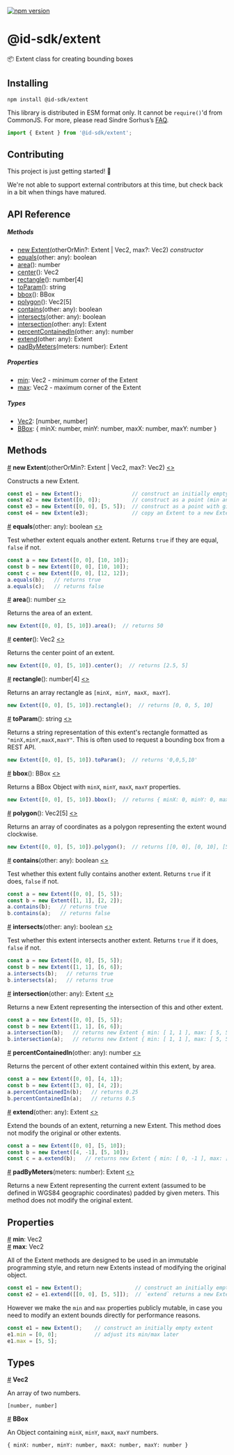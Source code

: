 [![npm version](https://badge.fury.io/js/%40id-sdk%2Fextent.svg)](https://badge.fury.io/js/%40id-sdk%2Fextent)

# @id-sdk/extent

📦 Extent class for creating bounding boxes


## Installing

`npm install @id-sdk/extent`

This library is distributed in ESM format only.  It cannot be `require()`'d from CommonJS.
For more, please read Sindre Sorhus’s [FAQ](https://gist.github.com/sindresorhus/a39789f98801d908bbc7ff3ecc99d99c).

```js
import { Extent } from '@id-sdk/extent';
```


## Contributing

This project is just getting started! 🌱

We're not able to support external contributors at this time, but check back in a bit when things have matured.


## API Reference

##### Methods
* [new Extent](#constructor)(otherOrMin?: Extent | Vec2, max?: Vec2) _constructor_
* [equals](#equals)(other: any): boolean
* [area](#area)(): number
* [center](#center)(): Vec2
* [rectangle](#rectangle)(): number[4]
* [toParam](#toParam)(): string
* [bbox](#bbox)(): BBox
* [polygon](#polygon)(): Vec2[5]
* [contains](#contains)(other: any): boolean
* [intersects](#intersects)(other: any): boolean
* [intersection](#intersection)(other: any): Extent
* [percentContainedIn](#percentContainedIn)(other: any): number
* [extend](#extend)(other: any): Extent
* [padByMeters](#padByMeters)(meters: number): Extent

##### Properties
* [min](#min): Vec2 - minimum corner of the Extent
* [max](#max): Vec2 - maximum corner of the Extent

##### Types
* [Vec2](#Vec2): [number, number]
* [BBox](#BBox): { minX: number, minY: number, maxX: number, maxY: number }


## Methods

<a name="constructor" href="#constructor">#</a> <b>new Extent</b>(otherOrMin?: Extent | Vec2, max?: Vec2)
[<>](https://github.com/ideditor/id-sdk/blob/main/packages/math/extent/src/extent.ts#L17 "Source")

Constructs a new Extent.

```js
const e1 = new Extent();                // construct an initially empty extent
const e2 = new Extent([0, 0]);          // construct as a point (min and max both [0, 0])
const e3 = new Extent([0, 0], [5, 5]);  // construct as a point with given min and max
const e4 = new Extent(e3);              // copy an Extent to a new Extent
```


<a name="equals" href="#equals">#</a> <b>equals</b>(other: any): boolean
[<>](https://github.com/ideditor/id-sdk/blob/main/packages/math/extent/src/extent.ts#L38 "Source")

Test whether extent equals another extent.  Returns `true` if they are equal, `false` if not.

```js
const a = new Extent([0, 0], [10, 10]);
const b = new Extent([0, 0], [10, 10]);
const c = new Extent([0, 0], [12, 12]);
a.equals(b);   // returns true
a.equals(c);   // returns false
```


<a name="area" href="#area">#</a> <b>area</b>(): number
[<>](https://github.com/ideditor/id-sdk/blob/main/packages/math/extent/src/extent.ts#L49 "Source")

Returns the area of an extent.

```js
new Extent([0, 0], [5, 10]).area();  // returns 50
```


<a name="center" href="#center">#</a> <b>center</b>(): Vec2
[<>](https://github.com/ideditor/id-sdk/blob/main/packages/math/extent/src/extent.ts#L54 "Source")

Returns the center point of an extent.

```js
new Extent([0, 0], [5, 10]).center();  // returns [2.5, 5]
```


<a name="rectangle" href="#rectangle">#</a> <b>rectangle</b>(): number[4]
[<>](https://github.com/ideditor/id-sdk/blob/main/packages/math/extent/src/extent.ts#L59 "Source")

Returns an array rectangle as `[minX, minY, maxX, maxY]`.

```js
new Extent([0, 0], [5, 10]).rectangle();  // returns [0, 0, 5, 10]
```


<a name="toParam" href="#toParam">#</a> <b>toParam</b>(): string
[<>](https://github.com/ideditor/id-sdk/blob/main/packages/math/extent/src/extent.ts#L64 "Source")

Returns a string representation of this extent's rectangle formatted as `"minX,minY,maxX,maxY"`.  This is often used to request a bounding box from a REST API.

```js
new Extent([0, 0], [5, 10]).toParam();  // returns '0,0,5,10'
```


<a name="bbox" href="#bbox">#</a> <b>bbox</b>(): BBox
[<>](https://github.com/ideditor/id-sdk/blob/main/packages/math/extent/src/extent.ts#L69 "Source")

Returns a BBox Object with `minX`, `minY`, `maxX`, `maxY` properties.

```js
new Extent([0, 0], [5, 10]).bbox();  // returns { minX: 0, minY: 0, maxX: 5, maxY: 10 };
```


<a name="polygon" href="#polygon">#</a> <b>polygon</b>(): Vec2[5]
[<>](https://github.com/ideditor/id-sdk/blob/main/packages/math/extent/src/extent.ts#L74 "Source")

Returns an array of coordinates as a polygon representing the extent wound clockwise.

```js
new Extent([0, 0], [5, 10]).polygon();  // returns [[0, 0], [0, 10], [5, 10], [5, 0], [0, 0]]
```


<a name="contains" href="#contains">#</a> <b>contains</b>(other: any): boolean
[<>](https://github.com/ideditor/id-sdk/blob/main/packages/math/extent/src/extent.ts#L85 "Source")

Test whether this extent fully contains another extent.  Returns `true` if it does, `false` if not.

```js
const a = new Extent([0, 0], [5, 5]);
const b = new Extent([1, 1], [2, 2]);
a.contains(b);   // returns true
b.contains(a);   // returns false
```


<a name="intersects" href="#intersects">#</a> <b>intersects</b>(other: any): boolean
[<>](https://github.com/ideditor/id-sdk/blob/main/packages/math/extent/src/extent.ts#L96 "Source")

Test whether this extent intersects another extent.  Returns `true` if it does, `false` if not.

```js
const a = new Extent([0, 0], [5, 5]);
const b = new Extent([1, 1], [6, 6]);
a.intersects(b);   // returns true
b.intersects(a);   // returns true
```


<a name="intersection" href="#intersection">#</a> <b>intersection</b>(other: any): Extent
[<>](https://github.com/ideditor/id-sdk/blob/main/packages/math/extent/src/extent.ts#L107 "Source")

Returns a new Extent representing the intersection of this and other extent.

```js
const a = new Extent([0, 0], [5, 5]);
const b = new Extent([1, 1], [6, 6]);
a.intersection(b);   // returns new Extent { min: [ 1, 1 ], max: [ 5, 5 ] }
b.intersection(a);   // returns new Extent { min: [ 1, 1 ], max: [ 5, 5 ] }
```


<a name="percentContainedIn" href="#percentContainedIn">#</a> <b>percentContainedIn</b>(other: any): number
[<>](https://github.com/ideditor/id-sdk/blob/main/packages/math/extent/src/extent.ts#L116 "Source")

Returns the percent of other extent contained within this extent, by area.

```js
const a = new Extent([0, 0], [4, 1]);
const b = new Extent([3, 0], [4, 2]);
a.percentContainedIn(b);   // returns 0.25
b.percentContainedIn(a);   // returns 0.5
```


<a name="extend" href="#extend">#</a> <b>extend</b>(other: any): Extent
[<>](https://github.com/ideditor/id-sdk/blob/main/packages/math/extent/src/extent.ts#L129 "Source")

Extend the bounds of an extent, returning a new Extent.  This method does not modify the original or other extents.

```js
const a = new Extent([0, 0], [5, 10]);
const b = new Extent([4, -1], [5, 10]);
const c = a.extend(b);   // returns new Extent { min: [ 0, -1 ], max: [ 5, 10 ] }
```


<a name="padByMeters" href="#padByMeters">#</a> <b>padByMeters</b>(meters: number): Extent
[<>](https://github.com/ideditor/id-sdk/blob/main/packages/math/extent/src/extent.ts#L138 "Source")

Returns a new Extent representing the current extent (assumed to be defined in WGS84 geographic coordinates) padded by given meters.  This method does not modify the original extent.


## Properties

<a name="min" href="#min">#</a> <b>min</b>: Vec2<br/>
<a name="max" href="#max">#</a> <b>max</b>: Vec2

All of the Extent methods are designed to be used in an immutable programming style, and return new Extents instead of modifying the original object.

```js
const e1 = new Extent();                 // construct an initially empty extent
const e2 = e1.extend([[0, 0], [5, 5]]);  // `extend` returns a new Extent, does not modify e1
```

However we make the `min` and `max` properties publicly mutable, in case you need to modify an extent bounds directly for performance reasons.

```js
const e1 = new Extent();    // construct an initially empty extent
e1.min = [0, 0];            // adjust its min/max later
e1.max = [5, 5];
```


## Types

<a name="Vec2" href="#Vec2">#</a> <b>Vec2</b>

An array of two numbers.

`[number, number]`

<a name="BBox" href="#BBox">#</a> <b>BBox</b>

An Object containing `minX`, `minY`, `maxX`, `maxY` numbers.

`{ minX: number, minY: number, maxX: number, maxY: number }`

